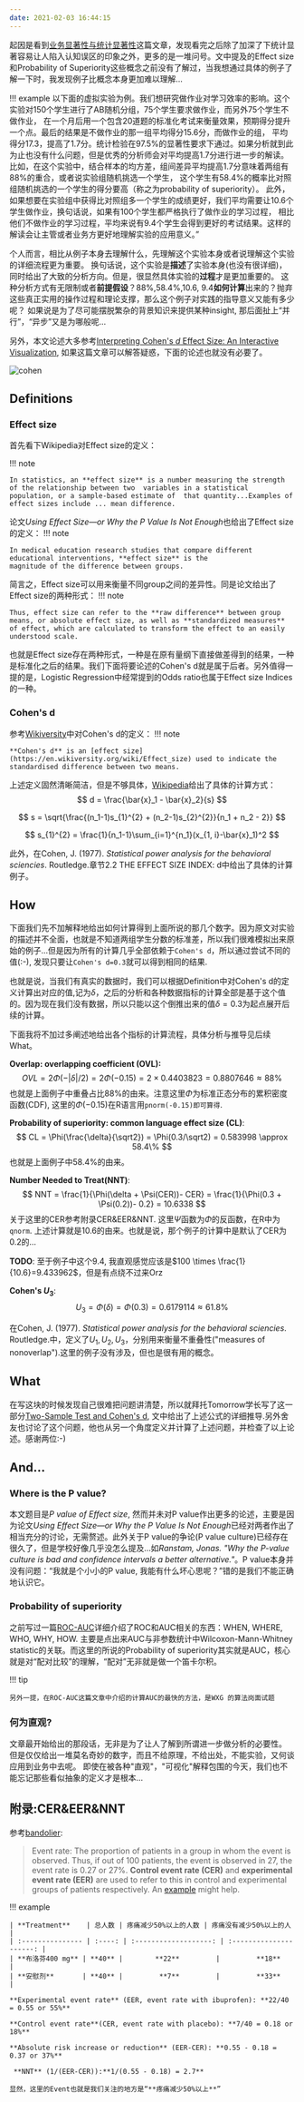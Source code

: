 ```yaml
---
date: 2021-02-03 16:44:15
---
```



起因是看到[业务显著性与统计显著性](https://mp.weixin.qq.com/s/uuBVGb6ElrdwO3dtX4ySvA)这篇文章，发现看完之后除了加深了下统计显著容易让人陷入认知误区的印象之外，更多的是一堆问号。文中提及的Effect size和Probability of Superiority这些概念之前没有了解过，当我想通过具体的例子了解一下时，我发现例子比概念本身更加难以理解...

!!! example
    以下面的虚拟实验为例。我们想研究做作业对学习效率的影响。这个实验对150个学生进行了AB随机分组，75个学生要求做作业，而另外75个学生不做作业，
    在一个月后用一个包含20道题的标准化考试来衡量效果，预期得分提升一个点。最后的结果是不做作业的那一组平均得分15.6分，而做作业的组，
    平均得分17.3，提高了1.7分。统计检验在97.5%的显著性要求下通过。如果分析就到此为止也没有什么问题，但是优秀的分析师会对平均提高1.7分进行进一步的解读。
    比如，在这个实验中，结合样本的均方差，组间差异平均提高1.7分意味着两组有88%的重合，或者说实验组随机挑选一个学生，
    这个学生有58.4%的概率比对照组随机挑选的一个学生的得分要高（称之为probability of  superiority）。
    此外，如果想要在实验组中获得比对照组多一个学生的成绩更好，我们平均需要让10.6个学生做作业，换句话说，如果有100个学生都严格执行了做作业的学习过程，
    相比他们不做作业的学习过程，平均来说有9.4个学生会得到更好的考试结果。这样的解读会让主管或者业务方更好地理解实验的应用意义。”

个人而言，相比从例子本身去理解什么，先理解这个实验本身或者说理解这个实验的详细流程更为重要。
换句话说，这个实验是**描述**了实验本身(也没有很详细)，同时给出了大致的分析方向。但是，很显然具体实验的**过程**才是更加重要的。
这种分析方式有无限制或者**前提假设**？88%,58.4%,10.6, 9.4**如何计算**出来的？抛弃这些真正实用的操作过程和理论支撑，那么这个例子对实践的指导意义又能有多少呢？
如果说是为了尽可能摆脱繁杂的背景知识来提供某种insight, 那后面扯上“并行”，“异步”又是为哪般呢...

另外，本文论述大多参考[Interpreting Cohen's *d* Effect Size: An Interactive Visualization](https://rpsychologist.com/cohend/), 如果这篇文章可以解答疑惑，下面的论述也就没有必要了。

![cohen](https://i.loli.net/2021/02/03/EfxYWtzJV3aP1ow.png)

## Definitions

### Effect size

首先看下Wikipedia对Effect size的定义：

!!! note

    In statistics, an **effect size** is a number measuring the strength of the relationship between two  variables in a statistical population, or a sample-based estimate of  that quantity...Examples of effect sizes include ... mean difference.

论文*Using Effect Size—or Why the P Value Is Not Enough*也给出了Effect size的定义：
!!! note

    In medical education research studies that compare different educational interventions, **effect size** is the
    magnitude of the difference between groups.

简言之，Effect size可以用来衡量不同group之间的差异性。同是论文给出了Effect size的两种形式：
!!! note

    Thus, effect size can refer to the **raw difference** between group means, or absolute effect size, as well as **standardized measures** of effect, which are calculated to transform the effect to an easily understood scale.

也就是Effect size存在两种形式，一种是在原有量纲下直接做差得到的结果，一种是标准化之后的结果。我们下面将要论述的Cohen's d就是属于后者。另外值得一提的是，Logistic Regression中经常提到的Odds ratio也属于Effect size Indices的一种。

### Cohen's d

参考[Wikiversity](https://en.wikiversity.org/wiki/Cohen's_d)中对Cohen's d的定义：
!!! note

    **Cohen's d** is an [effect size](https://en.wikiversity.org/wiki/Effect_size) used to indicate the standardised difference between two means.

上述定义固然清晰简洁，但是不够具体，[Wikipedia](https://en.wikipedia.org/wiki/Effect_size#Cohen's_d)给出了具体的计算方式：
$$
d = \frac{\bar{x}_1 - \bar{x}_2}{s}
$$

$$
s = \sqrt{\frac{(n_1-1)s_{1}^{2} + (n_2-1)s_{2}^{2}}{n_1 + n_2 - 2}}
$$

$$
s_{1}^{2} = \frac{1}{n_1-1}\sum_{i=1}^{n_1}(x_{1, i}-\bar{x}_1)^2
$$

此外，在Cohen, J. (1977). *Statistical power analysis for the behavioral sciencies*. Routledge.章节2.2 THE EFFECT SIZE INDEX: d中给出了具体的计算例子。

## How

下面我们先不加解释地给出如何计算得到上面所说的那几个数字。因为原文对实验的描述并不全面，也就是不知道两组学生分数的标准差，所以我们很难模拟出来原始的例子...但是因为所有的计算几乎全部依赖于`Cohen's d`，所以通过尝试不同的值(:-), 发现只要让`Cohen's d=0.3`就可以得到相同的结果. 

也就是说，当我们有真实的数据时，我们可以根据Definition中对Cohen's d的定义计算出对应的值,记为$\delta$，之后的分析和各种数据指标的计算全部是基于这个值的。因为现在我们没有数据，所以只能以这个倒推出来的值$\delta=0.3$为起点展开后续的计算。

下面我将不加过多阐述地给出各个指标的计算流程，具体分析与推导见后续What。

**Overlap: overlapping coefficient (OVL):**
$$
OVL = 2 \Phi(-|\delta|/2) = 2\Phi(-0.15) = 2 \times 0.4403823 = 0.8807646 \approx 88\%
$$
也就是上面例子中重叠占比88%的由来。注意这里$\Phi$为标准正态分布的累积密度函数(CDF), 这里的$\Phi(-0.15)$在R语言用`pnorm(-0.15)即可算得`.

**Probability of superiority: common language effect size (CL)**:
$$
CL = \Phi(\frac{\delta}{\sqrt2}) = \Phi(0.3/\sqrt2) = 0.583998 \approx 58.4\%
$$
也就是上面例子中58.4%的由来。

**Number Needed to Treat(NNT)**:
$$
NNT = \frac{1}{\Phi(\delta + \Psi(CER))- CER} = \frac{1}{\Phi(0.3 + \Psi(0.2))- 0.2} = 10.6338
$$
关于这里的CER参考附录CER&EER&NNT. 这里$\Psi$函数为$\Phi$的反函数，在R中为`qnorm`. 上述计算就是10.6的由来。也就是说，那个例子的计算中是默认了CER为0.2的...

**TODO**: 至于例子中这个9.4, 我直观感觉应该是$100 \times \frac{1}{10.6}=9.433962$，但是有点绕不过来Orz

**Cohen's $U_3$**:
$$
U_3 = \Phi(\delta) = \Phi(0.3) = 0.6179114 \approx 61.8\%
$$

在Cohen, J. (1977). *Statistical power analysis for the behavioral sciencies*. Routledge.中，定义了$U_1, U_2, U_3$，分别用来衡量不重叠性("measures of nonoverlap").这里的例子没有涉及，但也是很有用的概念。

## What

在写这块的时候发现自己很难把问题讲清楚，所以就拜托Tomorrow学长写了这一部分[Two-Sample Test and Cohen's d](https://yuanhang0.github.io/posts/effect-size),
文中给出了上述公式的详细推导.另外舍友也讨论了这个问题，他也从另一个角度定义并计算了上述问题，并检查了以上论述。感谢两位:-)

## And...

### Where is the P value?

本文题目是*P value of Effect size*, 然而并未对P value作出更多的论述，主要是因为论文*Using Effect Size—or Why the P Value Is Not Enough*已经对两者作出了相当充分的讨论，无需赘述。此外关于P value的争论(P value culture)已经存在很久了，但是学校好像几乎没怎么提及...如*Ranstam, Jonas. "Why the P-value culture is bad and confidence intervals a better alternative."*。P value本身并没有问题：“我就是个小小的P value, 我能有什么坏心思呢？”错的是我们不能正确地认识它。

### Probability of superiority

之前写过一篇[ROC-AUC](https://datahonor.com/2020/05/02/ROC-AUC/)详细介绍了ROC和AUC相关的东西：WHEN, WHERE, WHO, WHY, HOW. 主要是点出来AUC与非参数统计中Wilcoxon-Mann-Whitney statistic的关联。而这里的所说的Probability of superiority其实就是AUC，核心就是对“配对比较”的理解，“配对”无非就是做一个笛卡尔积。

!!! tip

    另外一提，在ROC-AUC这篇文章中介绍的计算AUC的最快的方法，是WXG 的算法岗面试题


### 何为直观?

文章最开始给出的那段话，无非是为了让人了解到所谓进一步做分析的必要性。
但是仅仅给出一堆莫名奇妙的数字，而且不给原理，不给出处，不能实验，又何谈应用到业务中去呢。
即使在被各种"直观"，"可视化"解释包围的今天，我们也不能忘记那些看似抽象的定义才是根本...

## 附录:CER&EER&NNT

参考[bandolier](http://www.bandolier.org.uk/booth/glossary/event.html): 

> Event rate: The proportion of patients in a group in whom the event is observed. Thus, if out of 100 patients, the event is observed in 27, the event  rate is 0.27 or 27%.  **Control event rate (CER)** and **experimental event  rate (EER)** are used to refer to this in control and experimental groups  of patients respectively. An [example](http://www.bandolier.org.uk/booth/glossary/outputs.html) might help.

!!! example

    | **Treatment**    | 总人数 | 疼痛减少50%以上的人数 | 疼痛没有减少50%以上的人 |
    | :--------------- | :----: | :-------------------: | :---------------------: |
    | **布洛芬400 mg** | **40** |        **22**         |         **18**          |
    | **安慰剂**       | **40** |         **7**         |         **33**          |

    **Experimental event rate** (EER, event rate with ibuprofen): **22/40 = 0.55 or 55%**

    **Control event rate**(CER, event rate with placebo): **7/40 = 0.18 or 18%**

    **Absolute risk increase or reduction** (EER-CER): **0.55 - 0.18 = 0.37 or 37%**

     **NNT** (1/(EER-CER)):**1/(0.55 - 0.18) = 2.7**

    显然，这里的Event也就是我们关注的地方是“**疼痛减少50%以上**”